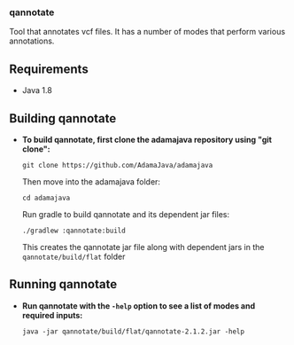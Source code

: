 ### qannotate
Tool that annotates vcf files. It has a number of modes that perform various annotations. 

## Requirements
* Java 1.8

## Building qannotate

* **To build qannotate, first clone the adamajava repository using "git clone":**
  ```
  git clone https://github.com/AdamaJava/adamajava
  ```

  Then move into the adamajava folder:
  ```
  cd adamajava
  ```
  Run gradle to build qannotate and its dependent jar files:
  ```
  ./gradlew :qannotate:build
  ```
  This creates the qannotate jar file along with dependent jars in the `qannotate/build/flat` folder

## Running qannotate

* **Run qannotate with the `-help` option to see a list of modes and required inputs:**
  ```
  java -jar qannotate/build/flat/qannotate-2.1.2.jar -help
  ```
  
